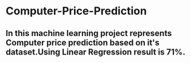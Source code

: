 # Computer-Price-Prediction
## In this machine learning project represents Computer price prediction based on it's dataset.Using Linear Regression result is 71%.
